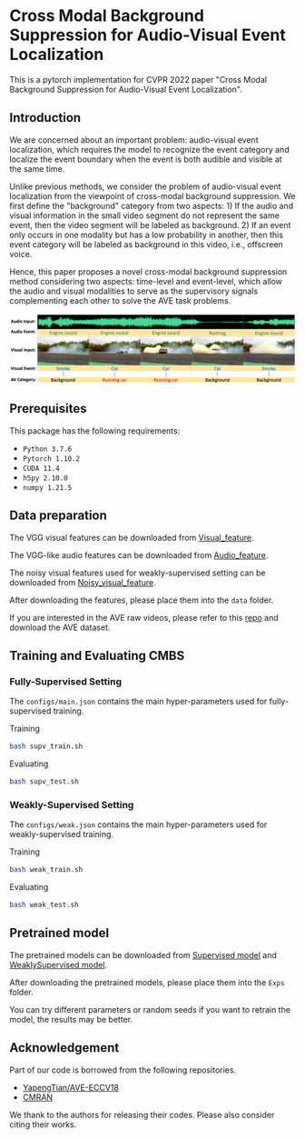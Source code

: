 # Cross Modal Background Suppression for Audio-Visual Event Localization


This is a pytorch implementation for CVPR 2022 paper "Cross Modal Background Suppression for Audio-Visual Event Localization".

## Introduction
We are concerned about an important problem: audio-visual event localization, which requires the model to recognize the event category and localize the event boundary when the event is both audible and visible at the same time. 

Unlike previous methods, we consider the problem of audio-visual event localization from the viewpoint of cross-modal background suppression. We first define the "background" category from two aspects: 1) If the audio and visual information in the small video segment do not represent the same event, then the video segment will be labeled as background. 2) If an event only occurs in one modality but has a low probability in another, then this event category will be labeled as background in this video, i.e., offscreen voice. 

Hence, this paper proposes a novel cross-modal background suppression method considering two aspects: time-level and event-level, which allow the audio and visual modalities to serve as the supervisory signals complementing each other to solve the AVE task problems.

![AVE](figs/AVE_demo.png)

## Prerequisites

This package has the following requirements:

* `Python 3.7.6`
* `Pytorch 1.10.2`
* `CUDA 11.4`
* `h5py 2.10.0` 
* `numpy 1.21.5`

## Data preparation
The VGG visual features can be downloaded from [Visual_feature](https://drive.google.com/file/d/1hQwbhutA3fQturduRnHMyfRqdrRHgmC9/view?usp=sharing).

The VGG-like audio features can be downloaded from [Audio_feature](https://drive.google.com/file/d/1F6p4BAOY-i0fDXUOhG7xHuw_fnO5exBS/view?usp=sharing).

The noisy visual features used for weakly-supervised setting can be downloaded from [Noisy_visual_feature](https://drive.google.com/file/d/1I3OtOHJ8G1-v5G2dHIGCfevHQPn-QyLh/view?usp=sharing).

After downloading the features, please place them into the `data` folder.

If you are interested in the AVE raw videos, please refer to this [repo](https://drive.google.com/open?id=1FjKwe79e0u96vdjIVwfRQ1V6SoDHe7kK) and download the AVE dataset. 

## Training and Evaluating CMBS

### Fully-Supervised Setting
The `configs/main.json` contains the main hyper-parameters used for fully-supervised training.

Training 
```bash
bash supv_train.sh
```
Evaluating

```bash
bash supv_test.sh
```
### Weakly-Supervised Setting
The `configs/weak.json` contains the main hyper-parameters used for weakly-supervised training.

Training 
```bash
bash weak_train.sh
```
Evaluating

```bash
bash weak_test.sh
```

## Pretrained model
The pretrained models can be downloaded from [Supervised model][Supervised_model] and [WeaklySupervised model][WeaklySupervised_model].

After downloading the pretrained models, please place them into the `Exps` folder.

You can try different parameters or random seeds if you want to retrain the model, the results may be better.

## Acknowledgement

Part of our code is borrowed from the following repositories.

- [YapengTian/AVE-ECCV18](https://github.com/YapengTian/AVE-ECCV18)
- [CMRAN](https://github.com/FloretCat/CMRAN)


We thank to the authors for releasing their codes. Please also consider citing their works.




[Supervised_model]: https://drive.google.com/file/d/1crF9vKpdi3Ec_Zkagz7rJB_yVHYnxpJE/view?usp=sharing

[WeaklySupervised_model]: https://drive.google.com/file/d/100cp82dIrJLuqqEvV-9dbxyTQpWkY-3c/view?usp=sharing
